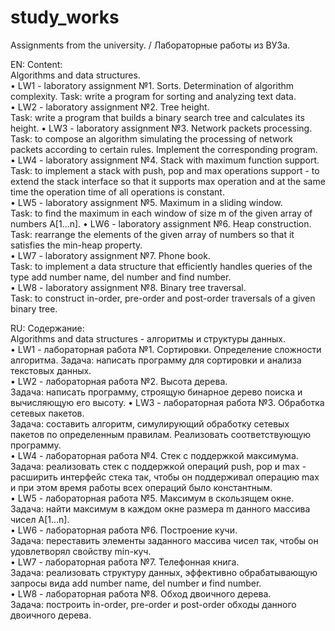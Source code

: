 # study_works
Assignments from the university. / Лабораторные работы из ВУЗа.

EN: Content:  
Algorithms and data structures.  
• LW1 - laboratory assignment №1. Sorts. Determination of algorithm complexity. 
Task: write a program for sorting and analyzing text data.  
• LW2 - laboratory assignment №2. Tree height.  
Task: write a program that builds a binary search tree and calculates its height.
• LW3 - laboratory assignment №3. Network packets processing.  
Task: to compose an algorithm simulating the processing of network packets according to certain rules. Implement the corresponding program.  
• LW4 - laboratory assignment №4. Stack with maximum function support.  
Task: to implement a stack with push, pop and max operations support - to extend the stack interface so that it supports max operation and at the same time the operation time of all operations is constant.  
• LW5 - laboratory assignment №5. Maximum in a sliding window.  
Task: to find the maximum in each window of size m of the given array of numbers A[1...n].
• LW6 - laboratory assignment №6. Heap construction.  
Task: rearrange the elements of the given array of numbers so that it satisfies the min-heap property.  
• LW7 - laboratory assignment №7. Phone book.  
Task: to implement a data structure that efficiently handles queries of the type add number name, del number and find number.  
• LW8 - laboratory assignment №8. Binary tree traversal.  
Task: to construct in-order, pre-order and post-order traversals of a given binary tree.

RU: Содержание:  
Algorithms and data structures - алгоритмы и структуры данных.  
• LW1 - лабораторная работа №1. Сортировки. Определение сложности алгоритма. 
Задача: написать программу для сортировки и анализа текстовых данных.  
• LW2 - лабораторная работа №2. Высота дерева.  
Задача: написать программу, строящую бинарное дерево поиска и вычисляющую его высоту.
• LW3 - лабораторная работа №3. Обработка сетевых пакетов.  
Задача: составить алгоритм, симулирующий обработку сетевых пакетов по определенным правилам. Реализовать соответствующую программу.  
• LW4 - лабораторная работа №4. Стек с поддержкой максимума.  
Задача: реализовать стек с поддержкой операций push, pop и max - расширить интерфейс стека так, чтобы он поддерживал операцию max и при этом время работы всех операций было константным.  
• LW5 - лабораторная работа №5. Максимум в скользящем окне.  
Задача: найти максимум в каждом окне размера m данного массива чисел A[1...n].  
• LW6 - лабораторная работа №6. Построение кучи.  
Задача: переставить элементы заданного массива чисел так, чтобы он удовлетворял свойству min-куч.  
• LW7 - лабораторная работа №7. Телефонная книга.  
Задача: реализовать структуру данных, эффективно обрабатывающую запросы вида add number name, del number и find number.  
• LW8 - лабораторная работа №8. Обход двоичного дерева.  
Задача: построить in-order, pre-order и post-order обходы данного двоичного дерева.  

